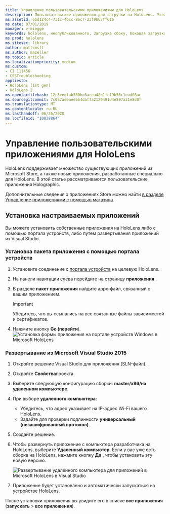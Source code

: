 ```yaml
---
title: Управление пользовательскими приложениями для HoloLens
description: Пользовательские приложения для загрузки на HoloLens. Узнайте больше об установке и удалении holographic приложений.
ms.assetid: 6bd124c4-731c-4bcc-86c7-23f9b67ff616
ms.date: 07/01/2019
manager: v-miegge
keywords: hololens, неопубликованного, Загрузка сбоку, боковая загрузка, магазин, UWP, приложение, установка
ms.prod: hololens
ms.sitesec: library
author: mattzmsft
ms.author: mazeller
ms.topic: article
ms.localizationpriority: medium
ms.custom:
- CI 111456
- CSSTroubleshooting
appliesto:
- HoloLens (1st gen)
- HoloLens 2
ms.openlocfilehash: 12c5eedfab580be8acea48c1fc19b56c1ead08ac
ms.sourcegitcommit: 7c057aeeaeebb4daffa2120491d4e897a31e8d0f
ms.translationtype: MT
ms.contentlocale: ru-RU
ms.lasthandoff: 06/26/2020
ms.locfileid: "10828864"
---
```

# Управление пользовательскими приложениями для HoloLens

HoloLens поддерживает множество существующих приложений из Microsoft Store, а также новые приложения, разработанные специально для HoloLens. В этой статье рассматриваются пользовательские приложения Holographic.  

Дополнительные сведения о приложениях Store можно найти [в разделе Управление приложениями с помощью магазина](holographic-store-apps.md).

## Установка настраиваемых приложений

Вы можете установить собственные приложения на HoloLens либо с помощью портала устройств, либо путем развертывания приложений из Visual Studio.

### Установка пакета приложения с помощью портала устройств

1. Установите соединение с [портала устройств](https://docs.microsoft.com/windows/mixed-reality/using-the-windows-device-portal) на целевую HoloLens.
1. На панели навигации слева перейдите на страницу **приложения** .
1. В разделе **пакет приложения** найдите appx-файл, связанный с вашим приложением.
   > [!IMPORTANT]
   > Убедитесь, что вы ссылались на все связанные файлы зависимостей и сертификатов.

1. Нажмите кнопку **Go (перейти**).
   ![Установка формы приложения на портале устройств Windows в Microsoft HoloLens](images/deviceportal-appmanager.jpg)

### Развертывание из Microsoft Visual Studio 2015

1. Откройте решение Visual Studio для приложения (SLN-файл).
1. Откройте **Свойства**проекта.
1. Выберите следующую конфигурацию сборки: **master/x86/на удаленном компьютере**.
1. При выборе **удаленного компьютера**:
   - Убедитесь, что адрес указывает на IP-адрес Wi-Fi вашего HoloLens.
   - Задайте для проверки подлинности **универсальный (незашифрованный протокол)**.
1. Создайте решение.
1. Чтобы развернуть приложение с компьютера разработчика на HoloLens, выберите **Удаленный компьютер**. Если у вас уже есть сборка на HoloLens, нажмите кнопку **Да** , чтобы установить эту новую версию.  

   ![Развертывание удаленного компьютера для приложений в Microsoft HoloLens в Visual Studio](images/vs2015-remotedeployment.jpg)  
1. Приложение будет установлено и автоматически запускаться на устройстве HoloLens.

После установки приложения вы увидите его в списке **все приложения** (**запускать**  >  **все приложения**).
